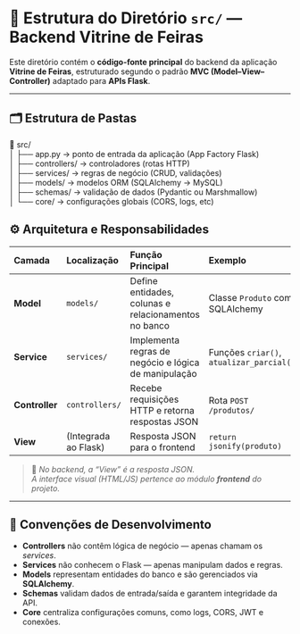 # 🧠 Estrutura do Diretório `src/` — Backend Vitrine de Feiras

Este diretório contém o **código-fonte principal** do backend da aplicação **Vitrine de Feiras**, estruturado segundo o padrão **MVC (Model–View–Controller)** adaptado para **APIs Flask**.

---

## 🗂️ Estrutura de Pastas
📁 src/  
│ ├── app.py → ponto de entrada da aplicação (App Factory Flask)  
│ ├── controllers/ → controladores (rotas HTTP)  
│ ├── services/ → regras de negócio (CRUD, validações)  
│ ├── models/ → modelos ORM (SQLAlchemy → MySQL)  
│ ├── schemas/ → validação de dados (Pydantic ou Marshmallow)  
│ └── core/ → configurações globais (CORS, logs, etc)

## ⚙️ Arquitetura e Responsabilidades

| Camada | Localização | Função Principal | Exemplo |
|:-------|:-------------|:----------------|:---------|
| **Model** | `models/` | Define entidades, colunas e relacionamentos no banco | Classe `Produto` com SQLAlchemy |
| **Service** | `services/` | Implementa regras de negócio e lógica de manipulação | Funções `criar()`, `atualizar_parcial()` |
| **Controller** | `controllers/` | Recebe requisições HTTP e retorna respostas JSON | Rota `POST /produtos/` |
| **View** | (Integrada ao Flask) | Resposta JSON para o frontend | `return jsonify(produto)` |

> 🧩 *No backend, a “View” é a resposta JSON.  
> A interface visual (HTML/JS) pertence ao módulo **frontend** do projeto.*

---

## 🧭 Convenções de Desenvolvimento

- **Controllers** não contêm lógica de negócio — apenas chamam os *services*.  
- **Services** não conhecem o Flask — apenas manipulam dados e regras.  
- **Models** representam entidades do banco e são gerenciados via **SQLAlchemy**.  
- **Schemas** validam dados de entrada/saída e garantem integridade da API.  
- **Core** centraliza configurações comuns, como logs, CORS, JWT e conexões.



